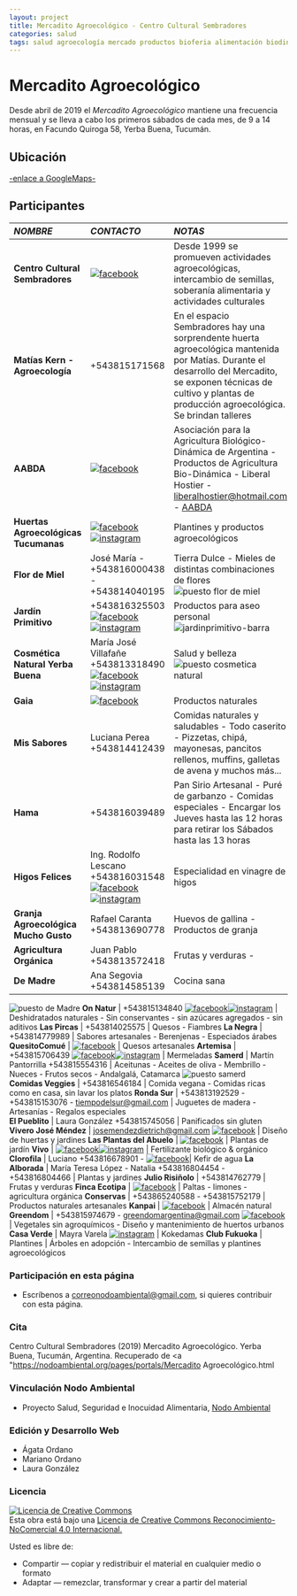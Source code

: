 ```yaml
---
layout: project
title: Mercadito Agroecológico - Centro Cultural Sembradores
categories: salud
tags: salud agroecología mercado productos bioferia alimentación biodinámica agricultura verduras frutas comida orgánico vegano celíaquía artesanal 
---
```


# Mercadito Agroecológico

Desde abril de 2019 el *Mercadito Agroecológico* mantiene una frecuencia mensual y se lleva a cabo los primeros sábados de cada mes, de 9 a 14 horas, en Facundo Quiroga 58, Yerba Buena, Tucumán.

## Ubicación
<a href="https://www.google.com.ar/maps/place/Club+Cultural+Sembradores/@-26.8130156,-65.3028702,18z/data=!4m5!3m4!1s0x942242dc1da8b8cd:0xa8eb11d8f8dc31b8!8m2!3d-26.8124236!4d-65.3044657"> -enlace a GoogleMaps- </a>

## Participantes

*NOMBRE* | *CONTACTO* | *NOTAS*   
:---------- | :---------- | :---------- 
**Centro Cultural Sembradores** | <a href="https://www.facebook.com/Sembradores-294718317398299/">![facebook](/assets/images/facebook.png)</a> | Desde 1999 se promueven actividades agroecológicas, intercambio de semillas, soberanía alimentaria y actividades culturales  
**Matías Kern - Agroecología** | +543815171568 | En el espacio Sembradores hay una sorprendente huerta agroecológica mantenida por Matías. Durante el desarrollo del Mercadito, se exponen técnicas de cultivo y plantas de producción agroecológica. Se brindan talleres  
**AABDA** | <a href="https://www.facebook.com/AABDA.com.ar/?__tn__=kCH-R&eid=ARDEQbZI3CUgTjNPtyNDBnPKd8SfEi1_9Obyywx9PHFEXhH4cExCSfkotqD_OskM9qkVE-cbi0eiH7iz&hc_ref=ARQJDg6OZAbKde7sv1Y5Dvpzax54x11c9IMj154PyWlHjewPE71wxTnsNfocEcvXghM&fref=nf&__xts__[0]=68.ARCGi2TvY70VbO0HLTt_hcz-vOast48TVkeqkV8txeU6U8gVvzwvGOUy0V9JvB47KIzX8D-J_8sHa9S2JUvfyULbqD3z2VAf6KdsAMo0wXsm1N_C_hWil6hbro1hQ9JhtMOTY9K5TEq3MoV4C41C_0BI8hZsguO-V-UQPmRML37EZpuppHgxQk65rRBi4LxbBFMKs8kKfRZtwbclAPH4mhHukM3CuRPVwMEb-Ue7THeRd0f5aPBBDDzhC1sDWR6z2fxuX2s_Adu1NIR32Ks6MBGBCLaFMmJL5Amt2tbwwgyHh3nVipxNOvEurvOzJ1g5u0bPulEBXWTR8nOiOh_hHEeMCuQROoyjYOLurQ204brdAWDhbFcExeeU2PNdrRZFi4W2BvWPg5Zxv4xvcs6Vz2680taK9fPrQ8Min2jyqWmdB18RHl-ScKKC_Uf4Y-gj-uxWMgLTK33fm4JTeeEXBTqeUmHezK800hPiOIk8Me7lVyVn_h9W8CE3">![facebook](/assets/images/facebook.png)</a> | Asociación para la Agricultura Biológico-Dinámica de Argentina - Productos de Agricultura Bio-Dinámica - Liberal Hostier - liberalhostier@hotmail.com - <a href="http://aabda.com.ar/">AABDA</a> 
**Huertas Agroecológicas Tucumanas** | <a href="https://www.facebook.com/hagroecotuc">![facebook](/assets/images/facebook.png)</a> <a href="https://www.instagram.com/p/B6s18-bpNEH/?igshid=p7p1obq9h90i">![instagram](/assets/images/instagram.png)</a> | Plantines y productos agroecológicos  
**Flor de Miel** | José María - +543816000438 - +543814040195 | Tierra Dulce - Mieles de distintas combinaciones de flores ![puesto flor de miel](/assets/images/portales/puestomiel.jpg)
**Jardín Primitivo** | +543816325503 <a href="https://www.facebook.com/Jardin-Primitivo-629459064103465/">![facebook](/assets/images/facebook.png)</a><a href="https://www.instagram.com/jardinprimitivo6/">![instagram](/assets/images/instagram.png)</a> | Productos para aseo personal ![jardinprimitivo-barra](/assets/images/portales/jardinprimitivo-barra.jpg)
**Cosmética Natural Yerba Buena** | María José Villafañe +543813318490 <a href="https://www.facebook.com/mariajose.villafane?fref=search&__tn__=%2Cd%2CP-R&eid=ARBUGXZBxx2w3Aa7YfYRQsf2lQghkxggqrsKdB8dnH3bRcukA_DxIsuM9j6yfT5hetzAxXu9bm174OBb">![facebook](/assets/images/facebook.png)</a><a href="https://www.instagram.com/cosmetica_natural_yb/">![instagram](/assets/images/instagram.png)</a> | Salud y belleza ![puesto cosmetica natural](/assets/images/portales/cosmeticanatura.jpg)
**Gaia** | <a href="https://www.facebook.com/gaiatucuman/">![facebook](/assets/images/facebook.png)</a> | Productos naturales 
**Mis Sabores** | Luciana Perea +543814412439 | Comidas naturales y saludables - Todo caserito - Pizzetas, chipá, mayonesas, pancitos rellenos, muffins, galletas de avena y muchos más...   
**Hama** | +543816039489 | Pan Sirio Artesanal - Puré de garbanzo - Comidas especiales - Encargar los Jueves hasta las 12 horas para retirar los Sábados hasta las 13 horas
**Higos Felices** | Ing. Rodolfo Lescano +543816031548 <a href="http://higosfelices.blogspot.com/"> <a href="https://www.facebook.com/higosfelices/">![facebook](/assets/images/facebook.png)</a><a href="https://www.instagram.com/higosfelices/">![instagram](/assets/images/instagram.png)</a> | Especialidad en vinagre de higos 
**Granja Agroecológica Mucho Gusto** | Rafael Caranta +543813690778 | Huevos de gallina - Productos de granja
**Agricultura Orgánica** | Juan Pablo +543813572418 | Frutas y verduras -  
**De Madre** | Ana Segovia +543814585139 | Cocina sana  
![puesto de Madre](/assets/images/portales/deMadre.jpg)
**On Natur** | +543815134840 <a href="https://www.facebook.com/OnNatur2019/">![facebook](/assets/images/facebook.png)</a><a href="https://www.instagram.com/onnatur_snack/">![instagram](/assets/images/instagram.png)</a> | Deshidratados naturales - Sin conservantes - sin azúcares agregados - sin aditivos 
**Las Pircas** | +543814025575 | Quesos - Fiambres 
**La Negra** | +543814779989 | Sabores artesanales - Berenjenas - Especiados árabes 
**QuesitoComué** | <a href="https://www.facebook.com/Quesito-Comu%C3%A9-403314730480844/?__tn__=%2Cd%2CP-R&eid=ARBauQJBN-tYxxJ0BlsLELxNrTfXSCGtBhFA69IovPErVUz5Dm0aEoYDS9aYPpMQYcgl08ooWuMj-dVQ">![facebook](/assets/images/facebook.png)</a> | Quesos artesanales 
**Artemisa** | +543815706439 <a href="https://www.facebook.com/Artemisatiendaconsciente/">![facebook](/assets/images/facebook.png)</a><a href="https://www.instagram.com/artemisatiendaconsciente/">![instagram](/assets/images/instagram.png)</a> | Mermeladas 
**Samerd** | Martín Pantorrilla +543815554316 | Aceitunas - Aceites de oliva - Membrillo - Nueces - Frutos secos - Andalgalá, Catamarca ![puesto samerd](/assets/images/portales/samerd-membrillo1.jpg)  
**Comidas Veggies** | +543816546184 | Comida vegana - Comidas ricas como en casa, sin lavar los platos 
**Ronda Sur** | +543813192529 - +543815153076 - tiempodelsur@gmail.com | Juguetes de madera - Artesanías - Regalos especiales  
**El Pueblito** | Laura González +543815745056 | Panificados sin gluten  
**Vivero José Méndez** | josemendezdietrich@gmail.com <a href="https://www.facebook.com/viverojosemendez.dietrich">![facebook](/assets/images/facebook.png)</a> | Diseño de huertas y jardines 
**Las Plantas del Abuelo** | <a href="https://www.facebook.com/Las-Plantas-del-Abuelo-2024635344231753/">![facebook](/assets/images/facebook.png)</a> | Plantas de jardín 
**Vivo** | <a href="https://www.facebook.com/vivofertilizante/">![facebook](/assets/images/facebook.png)</a><a href="https://www.instagram.com/vivo_fertilizante/">![instagram](/assets/images/instagram.png)</a> | Fertilizante biológico & orgánico 
**Clorofila** | Luciano +543816678901 - <a href="https://www.facebook.com/lasangreverde/">![facebook](/assets/images/facebook.png)</a>| Kefir de agua
**La Alborada** | María Teresa López - Natalia +543816804454 - +543816804466 | Plantas y jardines 
**Julio Risiñolo** | +543814762779 | Frutas y verduras 
**Finca Ecotipa** | <a href="https://www.facebook.com/fincaecotipa/">![facebook](/assets/images/facebook.png)</a> | Paltas - limones - agricultura orgánica 
**Conservas** | +543865240588 - +543815752179 | Productos naturales artesanales 
**Kanpai** | <a href="https://www.facebook.com/Kanpaialmacennatural/?ref=timeline_chaining">![facebook](/assets/images/facebook.png)</a> | Almacén natural 
**Greendom** | +543815974679 - greendomargentina@gmail.com <a href="https://www.facebook.com/greendomargentina/">![facebook](/assets/images/facebook.png)</a> | Vegetales sin agroquímicos - Diseño y mantenimiento de huertos urbanos 
**Casa Verde** | Mayra Varela <a href="https://www.instagram.com/casaverde_by_mv?igshid=tybqj60ykc1t">![instagram](/assets/images/instagram.png)</a> | Kokedamas
**Club Fukuoka** | Plantines | Árboles en adopción - Intercambio de semillas y plantines agroecológicos

### Participación en esta página
- Escríbenos a correonodoambiental@gmail.com, si quieres contribuir con esta página.

### Cita
Centro Cultural Sembradores (2019) Mercadito Agroecológico. Yerba Buena, Tucumán, Argentina. Recuperado de <a "https://nodoambiental.org/pages/portals/Mercadito Agroecológico.html</a>

### Vinculación Nodo Ambiental
- Proyecto Salud, Seguridad e Inocuidad Alimentaria, <a href="https://nodoambiental.org">Nodo Ambiental</a>

### Edición y Desarrollo Web
- Ágata Ordano
- Mariano Ordano
- Laura González

### Licencia
<a rel="license" href="http://creativecommons.org/licenses/by-nc/4.0/"><img alt="Licencia de Creative Commons" style="border-width:0" src="https://licensebuttons.net/l/by-nc/4.0/88x31.png" /></a><br />Esta obra está bajo una <a rel="license" href="https://creativecommons.org/licenses/by-nc/4.0/deed.es_ES">Licencia de Creative Commons Reconocimiento-NoComercial 4.0 Internacional.</a>

Usted es libre de:
+ Compartir — copiar y redistribuir el material en cualquier medio o formato
+ Adaptar — remezclar, transformar y crear a partir del material




